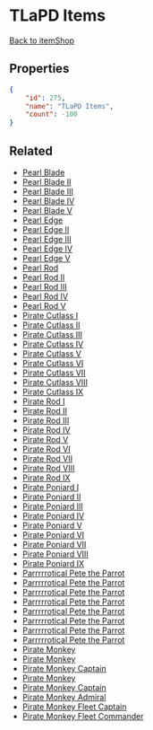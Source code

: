 # TLaPD Items

<no description available>

[Back to itemShop](../item-shops.md)

## Properties

```json
{
    "id": 275,
    "name": "TLaPD Items",
    "count": -100
}
```

## Related

- [Pearl Blade](../items/7461-pearl-blade.md)
- [Pearl Blade II](../items/7462-pearl-blade-ii.md)
- [Pearl Blade III](../items/7463-pearl-blade-iii.md)
- [Pearl Blade IV](../items/7464-pearl-blade-iv.md)
- [Pearl Blade V](../items/7465-pearl-blade-v.md)
- [Pearl Edge](../items/7466-pearl-edge.md)
- [Pearl Edge II](../items/7467-pearl-edge-ii.md)
- [Pearl Edge III](../items/7468-pearl-edge-iii.md)
- [Pearl Edge IV](../items/7469-pearl-edge-iv.md)
- [Pearl Edge V](../items/7470-pearl-edge-v.md)
- [Pearl Rod](../items/7471-pearl-rod.md)
- [Pearl Rod II](../items/7472-pearl-rod-ii.md)
- [Pearl Rod III](../items/7473-pearl-rod-iii.md)
- [Pearl Rod IV](../items/7474-pearl-rod-iv.md)
- [Pearl Rod V](../items/7475-pearl-rod-v.md)
- [Pirate Cutlass I](../items/10449-pirate-cutlass-i.md)
- [Pirate Cutlass II](../items/10450-pirate-cutlass-ii.md)
- [Pirate Cutlass III](../items/10451-pirate-cutlass-iii.md)
- [Pirate Cutlass IV](../items/10452-pirate-cutlass-iv.md)
- [Pirate Cutlass V](../items/10453-pirate-cutlass-v.md)
- [Pirate Cutlass VI](../items/10454-pirate-cutlass-vi.md)
- [Pirate Cutlass VII](../items/10455-pirate-cutlass-vii.md)
- [Pirate Cutlass VIII](../items/10456-pirate-cutlass-viii.md)
- [Pirate Cutlass IX](../items/10457-pirate-cutlass-ix.md)
- [Pirate Rod I](../items/10467-pirate-rod-i.md)
- [Pirate Rod II](../items/10468-pirate-rod-ii.md)
- [Pirate Rod III](../items/10469-pirate-rod-iii.md)
- [Pirate Rod IV](../items/10470-pirate-rod-iv.md)
- [Pirate Rod V](../items/10471-pirate-rod-v.md)
- [Pirate Rod VI](../items/10472-pirate-rod-vi.md)
- [Pirate Rod VII](../items/10473-pirate-rod-vii.md)
- [Pirate Rod VIII](../items/10474-pirate-rod-viii.md)
- [Pirate Rod IX](../items/10475-pirate-rod-ix.md)
- [Pirate Poniard I](../items/10485-pirate-poniard-i.md)
- [Pirate Poniard II](../items/10486-pirate-poniard-ii.md)
- [Pirate Poniard III](../items/10487-pirate-poniard-iii.md)
- [Pirate Poniard IV](../items/10488-pirate-poniard-iv.md)
- [Pirate Poniard V](../items/10489-pirate-poniard-v.md)
- [Pirate Poniard VI](../items/10490-pirate-poniard-vi.md)
- [Pirate Poniard VII](../items/10491-pirate-poniard-vii.md)
- [Pirate Poniard VIII](../items/10492-pirate-poniard-viii.md)
- [Pirate Poniard IX](../items/10493-pirate-poniard-ix.md)
- [Parrrrrotical Pete the Parrot](../items/4302-parrrrrotical-pete-the-parrot.md)
- [Parrrrrotical Pete the Parrot](../items/4303-parrrrrotical-pete-the-parrot.md)
- [Parrrrrotical Pete the Parrot](../items/4304-parrrrrotical-pete-the-parrot.md)
- [Parrrrrotical Pete the Parrot](../items/4305-parrrrrotical-pete-the-parrot.md)
- [Parrrrrotical Pete the Parrot](../items/4306-parrrrrotical-pete-the-parrot.md)
- [Parrrrrotical Pete the Parrot](../items/4307-parrrrrotical-pete-the-parrot.md)
- [Parrrrrotical Pete the Parrot](../items/14746-parrrrrotical-pete-the-parrot.md)
- [Parrrrrotical Pete the Parrot](../items/14748-parrrrrotical-pete-the-parrot.md)
- [Pirate Monkey](../items/2888-pirate-monkey.md)
- [Pirate Monkey](../items/2889-pirate-monkey.md)
- [Pirate Monkey Captain](../items/2890-pirate-monkey-captain.md)
- [Pirate Monkey](../items/2891-pirate-monkey.md)
- [Pirate Monkey Captain](../items/2892-pirate-monkey-captain.md)
- [Pirate Monkey Admiral](../items/4262-pirate-monkey-admiral.md)
- [Pirate Monkey Fleet Captain](../items/14749-pirate-monkey-fleet-captain.md)
- [Pirate Monkey Fleet Commander](../items/14750-pirate-monkey-fleet-commander.md)

